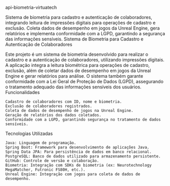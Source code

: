 api-biometria-virtuatech

Sistema de biometria para cadastro e autenticação de colaboradores, integrando leitura de impressões digitais para operações de cadastro e exclusão. Coleta dados de desempenho em jogos da Unreal Engine, gera relatórios e implementa conformidade com a LGPD, garantindo a segurança das informações sensíveis.
Sistema de Biometria para Cadastro e Autenticação de Colaboradores

Este projeto é um sistema de biometria desenvolvido para realizar o cadastro e a autenticação de colaboradores, utilizando impressões digitais. A aplicação integra a leitura biométrica para operações de cadastro, exclusão, além de coletar dados de desempenho em jogos da Unreal Engine e gerar relatórios para análise. O sistema também garante conformidade com a Lei Geral de Proteção de Dados (LGPD), assegurando o tratamento adequado das informações sensíveis dos usuários.
Funcionalidades

    Cadastro de colaboradores com ID, nome e biometria.
    Exclusão de colaboradores registrados.
    Coleta de dados de desempenho de jogos na Unreal Engine.
    Geração de relatórios dos dados coletados.
    Conformidade com a LGPD, garantindo segurança no tratamento de dados sensíveis.

Tecnologias Utilizadas

    Java: Linguagem de programação.
    Spring Boot: Framework para desenvolvimento de aplicações Java.
    Spring Data JPA: Para persistência de dados em banco relacional.
    PostgreSQL: Banco de dados utilizado para armazenamento persistente.
    GitHub: Controle de versão e colaboração.
    Biometria: Integração com SDKs de biometria (ex: Neurotechnology MegaMatcher, Futronic FS80H, etc.).
    Unreal Engine: Integração com jogos para coleta de dados de desempenho.
